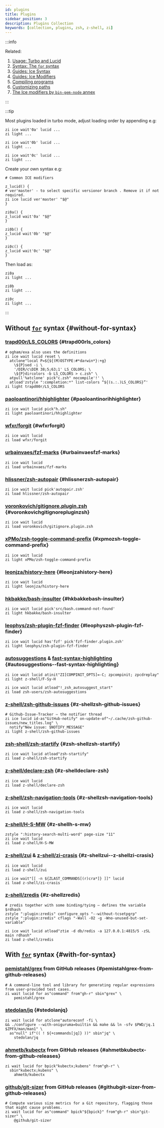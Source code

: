 ```yaml
---
id: plugins
title: Plugins
sidebar_position: 3
description: Plugins Collection
keywords: [collection, plugins, zsh, z-shell, zi]
---
```


:::info

Related:

1. [Usage: Turbo and Lucid](../../getting_started/useage#turbo-and-lucid)
2. [Syntax: The `for` syntax](../../guides/syntax#the-for-syntax)
3. [Guides: Ice Syntax](../../guides/ice)
4. [Guides: Ice Modifiers](../../guides/ice-modifiers)
5. [Compiling programs](../../gallery/collection#compiling-programs)
6. [Customizing paths](../../guides/customization#customizing-paths)
7. [The Ice modifiers by `bin-gem-node` annex](../../ecosystem/annexes/bin-gem-node#the-ice-modifiers-provided-by-the-annex)

:::

:::tip

Most plugins loaded in turbo mode, adjust loading order by appending e.g:

```shell
zi ice wait'0a' lucid ...
zi light ...

zi ice wait'0b' lucid ...
zi light ...

zi ice wait'0c' lucid ...
zi light ...
```

Create your own syntax e.g:

```shell
# Common ICE modifiers

z_lucid() {
# ver'master' - to select specific versionor branch . Remove it if not required.
zi ice lucid ver'master' "$@"
}

zi0a() {
z_lucid wait'0a' "$@"
}

zi0b() {
z_lucid wait'0b' "$@"
}

zi0c() {
z_lucid wait'0c' "$@"
}
```

Then load as:

```shell
zi0a
zi light ...

zi0b
zi light ...

zi0c
zi light ...
```

:::

## Without [`for`](../../guides/syntax#the-for-syntax) syntax {#without-for-syntax}

### [trapd00r/LS_COLORS](https://github.com/trapd00r/LS_COLORS) {#trapd00rls_colors}

```shell
# ogham/exa also uses the definitions
zi ice wait lucid reset \
  atclone"local P=${${(M)OSTYPE:#*darwin*}:+g}
    \${P}sed -i \
    '/DIR/c\DIR 38;5;63;1' LS_COLORS; \
    \${P}dircolors -b LS_COLORS > c.zsh" \
  atpull'%atclone' pick"c.zsh" nocompile'!' \
  atload'zstyle ":completion:*" list-colors “${(s.:.)LS_COLORS}”'
zi light trapd00r/LS_COLORS
```

### [paoloantinori/hhighlighter](https://github.com/paoloantinori/hhighlighter) {#paoloantinorihhighlighter}

```shell
zi ice wait lucid pick"h.sh"
zi light paoloantinori/hhighlighter
```

### [wfxr/forgit](https://github.com/wfxr/forgit) {#wfxrforgit}

```shell
zi ice wait lucid
zi load wfxr/forgit
```

### [urbainvaes/fzf-marks](https://github.com/urbainvaes/fzf-marks) {#urbainvaesfzf-marks}

```shell
zi ice wait lucid
zi load urbainvaes/fzf-marks
```

### [hlissner/zsh-autopair](https://github.com/hlissner/zsh-autopair) {#hlissnerzsh-autopair}

```shell
zi ice wait lucid pick'autopair.zsh'
zi load hlissner/zsh-autopair
```

### [voronkovich/gitignore.plugin.zsh](https://github.com/voronkovich/gitignore.plugin.zsh) {#voronkovichgitignorepluginzsh}

```shell
zi ice wait lucid
zi load voronkovich/gitignore.plugin.zsh
```

### [xPMo/zsh-toggle-command-prefix](https://github.com/xPMo/zsh-toggle-command-prefix) {#xpmozsh-toggle-command-prefix}

```shell
zi ice wait lucid
zi light xPMo/zsh-toggle-command-prefix
```

### [leonjza/history-here](https://github.com/leonjza/history-here) {#leonjzahistory-here}

```shell
zi ice wait lucid
zi light leonjza/history-here
```

### [hkbakke/bash-insulter](https://github.com/hkbakke/bash-insulter) {#hkbakkebash-insulter}

```shell
zi ice wait lucid pick'src/bash.command-not-found'
zi light hkbakke/bash-insulter
```

### [leophys/zsh-plugin-fzf-finder](https://github.com/leophys/zsh-plugin-fzf-finder) {#leophyszsh-plugin-fzf-finder}

```shell
zi ice wait lucid has'fzf' pick'fzf-finder.plugin.zsh'
zi light leophys/zsh-plugin-fzf-finder
```

### [autosuggestions](https://github.com/zsh-users/zsh-autosuggestions) & [fast-syntax-highlighting](https://github.com/z-shell/F-Sy-H) {#autosuggestions--fast-syntax-highlighting}

```shell
zi ice wait lucid atinit"ZI[COMPINIT_OPTS]=-C; zpcompinit; zpcdreplay"
zi light z-shell/F-Sy-H

zi ice wait lucid atload"!_zsh_autosuggest_start"
zi load zsh-users/zsh-autosuggestions
```

### [z-shell/zsh-github-issues](https://github.com/z-shell/zsh-github-issues) {#z-shellzsh-github-issues}

```shell
# Github-Issue-Tracker – the notifier thread
zi ice lucid id-as"GitHub-notify" on-update-of"~/.cache/zsh-github-issues/new_titles.log" \
  notify"New issue: $NOTIFY_MESSAGE"
zi light z-shell/zsh-github-issues
```

### [zsh-shell/zsh-startify](https://github.com/z-shell/zsh-startify) {#zsh-shellzsh-startify}

```shell
zi ice wait lucid atload"zsh-startify"
zi load z-shell/zsh-startify
```

### [z-shell/declare-zsh](https://github.com/z-shell/declare-zsh) {#z-shelldeclare-zsh}

```shell
zi ice wait lucid
zi load z-shell/declare-zsh
```

### [z-shell/zsh-navigation-tools](https://github.com/z-shell/zsh-navigation-tools) {#z-shellzsh-navigation-tools}

```shell
zi ice wait lucid
zi load z-shell/zsh-navigation-tools
```

### [z-shell/H-S-MW](https://github.com/z-shell/H-S-MW) {#z-shellh-s-mw}

```shell
zstyle ":history-search-multi-word" page-size "11"
zi ice wait lucid
zi load z-shell/H-S-MW
```

### [z-shell/zui](https://github.com/z-shell/zui) & [z-shell/zi-crasis](https://github.com/z-shell/zi-crasis) {#z-shellzui--z-shellzi-crasis}

```shell
zi ice wait lucid
zi load z-shell/zui

zi ice wait"[[ -n ${ZLAST_COMMANDS[(r)cra*]} ]]" lucid
zi load z-shell/zi-crasis
```

### [z-shell/zredis](https://github.com/z-shell/zredis) {#z-shellzredis}

```shell
# zredis together with some binding/tying – defines the variable $rdhash
zstyle ":plugin:zredis" configure_opts "--without-tcsetpgrp"
zstyle ":plugin:zredis" cflags "-Wall -O2 -g -Wno-unused-but-set-variable"

zi ice wait lucid atload"ztie -d db/redis -a 127.0.0.1:4815/5 -zSL main rdhash"
zi load z-shell/zredis
```

## With [`for`](../../guides/syntax#the-for-syntax) syntax {#with-for-syntax}

### [pemistahl/grex](https://github.com/pemistahl/grex) from GitHub releases {#pemistahlgrex-from-github-releases}

```shell
# A command-line tool and library for generating regular expressions from user-provided test cases.
zi wait lucid for as"command" from"gh-r" sbin"grex" \
    pemistahl/grex
```

### [stedolan/jq](https://github.com/stedolan/jq) {#stedolanjq}

```shell
zi wait lucid for atclone"autoreconf -fi \
&& ./configure --with-oniguruma=builtin && make && ln -sfv $PWD/jq.1 $ZPFX/man/man1" \
  as"null" if"(( ! ${+commands[jq]} ))" sbin"jq" \
    stedolan/jq
```

### [ahmetb/kubectx](https://github.com/ahmetb/kubectx) from GitHub releases {#ahmetbkubectx-from-github-releases}

```shell
zi wait lucid for bpick"kubectx;kubens" from"gh-r" \
  sbin"kubectx;kubens" \
    ahmetb/kubectx
```

### [github/git-sizer](https://github.com/github/git-sizer) from GitHub releases {#githubgit-sizer-from-github-releases}

```shell
# Compute various size metrics for a Git repository, flagging those that might cause problems.
zi wait lucid for as"command" bpick"${bpick}" from"gh-r" sbin"git-sizer" \
    @github/git-sizer
```
